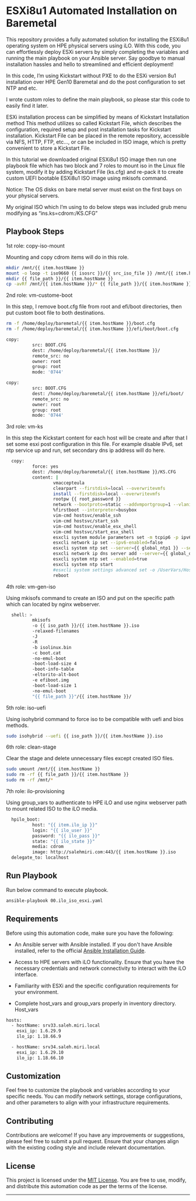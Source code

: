 # ESXi8u1 Automated Installation on Baremetal

This repository provides a fully automated solution for installing the ESXi8u1 operating system on HPE physical servers using iLO. With this code, you can effortlessly deploy ESXi servers by simply completing the variables and running the main playbook on your Ansible server. Say goodbye to manual installation hassles and hello to streamlined and efficient deployment!

In this code, I’m using Kickstart without PXE to do the ESXi version 8u1 installation over HPE Gen10 Baremetal and do the post configuration to set NTP and etc. 

I wrote custom roles to define the main playbook, so please star this code to easily find it later.

ESXi installation process can be simplified by means of Kickstart Installation method This method utilizes so called Kickstart File, which describes the configuration, required setup and post installation tasks for Kickstart installation.
Kickstart File can be placed in the remote repository, accessible via NFS, HTTP, FTP, etc…, or can be included in ISO image, which is pretty convenient to store a Kickstart File.

In this tutorial we downloaded original ESXi8u1 ISO image then run one playbook file which has two block and 7 roles to mount iso in the Linux file system, modify it by adding Kickstart File (ks.cfg) and re-pack it to create custom UEFI bootable ESXi8u1 ISO image using mkisofs command.

Notice: The OS disks on bare metal server must exist on the first bays on your physical servers.

My original ISO which I’m using to do below steps was included grub menu modifying as “ins.ks=cdrom:/KS.CFG”

## Playbook Steps
1st role: copy-iso-mount

Mounting and copy cdrom items will do in this role.

```bash
mkdir /mnt/{{ item.hostName }}
mount -o loop -t iso9660 {{ isosrc }}/{{ src_iso_file }} /mnt/{{ item.hostName }}/
mkdir {{ file_path }}/{{ item.hostName }}
cp -avRf /mnt/{{ item.hostName }}/* {{ file_path }}/{{ item.hostName }}/
```
2nd role: vm-custome-boot

In this step, I remove boot.cfg file from root and efi/boot directories, then put custom boot file to both destinations.

```bash
rm -f /home/deploy/baremetal/{{ item.hostName }}/boot.cfg
rm -f /home/deploy/baremetal/{{ item.hostName }}/efi/boot/boot.cfg
```

```bash
copy:
          src: BOOT.CFG
          dest: /home/deploy/baremetal/{{ item.hostName }}/
          remote_src: no
          owner: root
          group: root
          mode: '0744'
```

```bash
copy:
          src: BOOT.CFG
          dest: /home/deploy/baremetal/{{ item.hostName }}/efi/boot/
          remote_src: no
          owner: root
          group: root
          mode: '0744'
```

3rd role: vm-ks

In this step the Kickstart content for each host will be create and after that I set some esxi post configuration in this file. For example disable IPv6, set ntp service up and run, set secondary dns ip address will do here. 

```bash
  copy:
          force: yes
          dest: /home/deploy/baremetal/{{ item.hostName }}/KS.CFG
          content: |
                  vmaccepteula
                  clearpart --firstdisk=local --overwritevmfs
                  install --firstdisk=local --overwritevmfs
                  rootpw {{ root_password }}
                  network --bootproto=static --addvmportgroup=1 --vlanid={{ global_vlan_id }} --ip={{ item.esxi_ip }} --netmask={{ global_netmask }} --gateway={{ global_gw }} --nameserver={{ global_dns1 }} --hostname={{ item.hostName }}
                  %firstboot --interpreter=busybox
                  vim-cmd hostsvc/enable_ssh
                  vim-cmd hostsvc/start_ssh
                  vim-cmd hostsvc/enable_esx_shell
                  vim-cmd hostsvc/start_esx_shell
                  esxcli system module parameters set -m tcpip6 -p ipv6=0
                  esxcli network ip set --ipv6-enabled=false
                  esxcli system ntp set --server={{ global_ntp1 }} --server={{ global_ntp2 }}
                  esxcli network ip dns server add --server={{ global_dns2 }}
                  esxcli system ntp set --enabled=true
                  esxcli system ntp start
                  #esxcli system settings advanced set -o /UserVars/HostClientCEIPEnabled -i 0
                  reboot
```

4th role: vm-gen-iso

Using mkisofs command to create an ISO and put on the specific path which can located by nginx webserver.

```bash
  shell: >
          mkisofs
          -o {{ iso_path }}/{{ item.hostName }}.iso
          -relaxed-filenames
          -J
          -R
          -b isolinux.bin
          -c boot.cat
          -no-emul-boot
          -boot-load-size 4
          -boot-info-table
          -eltorito-alt-boot
          -e efiboot.img
          -boot-load-size 1
          -no-emul-boot
          "{{ file_path }}"/{{ item.hostName }}/
```
5th role: iso-uefi

Using isohybrid command to force iso to be compatible with uefi and bios methods. 

```bash
sudo isohybrid --uefi {{ iso_path }}/{{ item.hostName }}.iso
```
6th role: clean-stage

Clear the stage and delete unnecessary files except created ISO files. 

```bash
sudo umount /mnt/{{ item.hostName }}
sudo rm -rf {{ file_path }}/{{ item.hostName }}
sudo rm -rf /mnt/*
```
7th role: ilo-provisioning

Using group_vars to authenticate to HPE iLO and use nginx webserver path to mount related ISO to the iLO media.

```bash
  hpilo_boot:
          host: "{{ item.ilo_ip }}"
          login: "{{ ilo_user }}"
          password: "{{ ilo_pass }}"
          state: "{{ ilo_state }}"
          media: cdrom
          image: http://salehmiri.com:443/{{ item.hostName }}.iso
  delegate_to: localhost
```

## Run Playbook

Run below command to execute playbook.

```bash
ansible-playbook 00.ilo_iso_esxi.yaml
```

## Requirements

Before using this automation code, make sure you have the following:

- An Ansible server with Ansible installed. If you don't have Ansible installed, refer to the official [Ansible Installation Guide](https://docs.ansible.com/ansible/latest/installation_guide/index.html).

- Access to HPE servers with iLO functionality. Ensure that you have the necessary credentials and network connectivity to interact with the iLO interface.

- Familiarity with ESXi and the specific configuration requirements for your environment.

- Complete host_vars and group_vars properly in inventory directory.
Host_vars
```bash
hosts:
  - hostName: srv33.saleh.miri.local
    esxi_ip: 1.6.29.9
    ilo_ip: 1.18.66.9

  - hostName: srv34.saleh.miri.local
    esxi_ip: 1.6.29.10
    ilo_ip: 1.18.66.10
```

## Customization

Feel free to customize the playbook and variables according to your specific needs. You can modify network settings, storage configurations, and other parameters to align with your infrastructure requirements.

## Contributing

Contributions are welcome! If you have any improvements or suggestions, please feel free to submit a pull request. Ensure that your changes align with the existing coding style and include relevant documentation.

## License

This project is licensed under the [MIT License](LICENSE). You are free to use, modify, and distribute this automation code as per the terms of the license.

---
